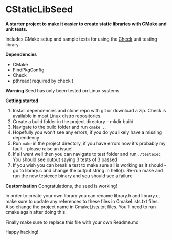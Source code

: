 # CStaticLibSeed
**A starter project to make it easier to create static libraries with CMake and unit tests.**

Includes CMake setup and sample tests for using the [Check](https://github.com/libcheck/check) 
unit testing library

**Dependencies**

- CMake
- FindPkgConfig
- Check
- pthread( required by check )

**Warning** Seed has only been tested on Linux systems

**Getting started**
1. Install dependencies and clone repo with git or download a zip. Check is available in most Linux distro repositories.
1. Create a build folder in the project directory - mkdir build
1. Navigate to the build folder and run `cmake ..`
1. Hopefully you won't see any errors, if you do you likely have a missing dependency
1. Run `make` in the project directory, if you have errors now it's probably my fault - please raise an issue!
1. If all went well then you can navigate to test folder and run `./testexec` You should see output saying 3 tests of 
3 passed
1. If you wish you can break a test to make sure all is working as it should - go to library.c and change the output 
string in hello(). Re-run make and run the new testexec binary and you should see a failure


**Customisation**
Congratulations, the seed is working! 

In order to create your own library you can rename library.h and library.c, 
make sure to update any references to these files in CmakeLists.txt files. 
Also change the project name in CmakeLists.txt files. You'll need to run cmake again after doing this. 
 
Finally make sure to replace this file with your own Readme.md 


Happy hacking!
